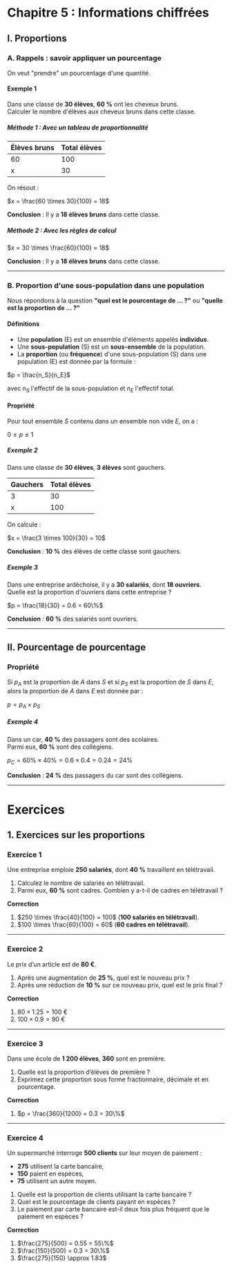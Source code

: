 # **Chapitre 5 : Informations chiffrées**

## **I. Proportions**

### **A. Rappels : savoir appliquer un pourcentage**  

On veut "prendre" un pourcentage d'une quantité.  

#### **Exemple 1**  
Dans une classe de **30 élèves**, **60 %** ont les cheveux bruns.  
Calculer le nombre d'élèves aux cheveux bruns dans cette classe.  

##### **Méthode 1 : Avec un tableau de proportionnalité**  

| Élèves bruns | Total élèves |
|-------------|--------------|
| 60         | 100          |
| x          | 30           |

On résout :  

$x = \frac{60 \times 30}{100} = 18$

**Conclusion** : Il y a **18 élèves bruns** dans cette classe.  

##### **Méthode 2 : Avec les règles de calcul**  

$x = 30 \times \frac{60}{100} = 18$

**Conclusion** : Il y a **18 élèves bruns** dans cette classe.  

---

### **B. Proportion d'une sous-population dans une population**  

Nous répondons à la question **"quel est le pourcentage de ... ?"** ou **"quelle est la proportion de ... ?"**  

#### **Définitions**  

- Une **population** \(E\) est un ensemble d'éléments appelés **individus**.  
- Une **sous-population** \(S\) est un **sous-ensemble** de la population.  
- La **proportion** (ou **fréquence**) d'une sous-population \(S\) dans une population \(E\) est donnée par la formule :  

$p = \frac{n_S}{n_E}$

avec $n_S$ l'effectif de la sous-population et $n_E$ l'effectif total.  

#### **Propriété**  

Pour tout ensemble $S$ contenu dans un ensemble non vide $E$, on a :  

$0 \leq p \leq 1$

##### **Exemple 2**  
Dans une classe de **30 élèves**, **3 élèves** sont gauchers.  

| Gauchers | Total élèves |
|----------|-------------|
| 3        | 30          |
| x        | 100         |

On calcule :  

$x = \frac{3 \times 100}{30} = 10$

**Conclusion** : **10 %** des élèves de cette classe sont gauchers.  

##### **Exemple 3**  
Dans une entreprise ardéchoise, il y a **30 salariés**, dont **18 ouvriers**.  
Quelle est la proportion d'ouvriers dans cette entreprise ?  

$p = \frac{18}{30} = 0.6 = 60\%$

**Conclusion** : **60 %** des salariés sont ouvriers.  

---

## **II. Pourcentage de pourcentage**  

### **Propriété**  
Si $p_A$ est la proportion de $A$ dans $S$ et si $p_S$ est la proportion de $S$ dans $E$, alors la proportion de $A$ dans $E$ est donnée par :  

$p = p_A \times p_S$

##### **Exemple 4**  
Dans un car, **40 %** des passagers sont des scolaires.  
Parmi eux, **60 %** sont des collégiens.  

$p_C = 60\% \times 40\% = 0.6 \times 0.4 = 0.24 = 24\%$

**Conclusion** : **24 %** des passagers du car sont des collégiens.  

---

# **Exercices**

## **1. Exercices sur les proportions**  

### **Exercice 1**  
Une entreprise emploie **250 salariés**, dont **40 %** travaillent en télétravail.  

1. Calculez le nombre de salariés en télétravail.  
2. Parmi eux, **60 %** sont cadres. Combien y a-t-il de cadres en télétravail ?  

**Correction**  

1. $250 \times \frac{40}{100} = 100$ (**100 salariés en télétravail**).  
2. $100 \times \frac{60}{100} = 60$ (**60 cadres en télétravail**).  

---

### **Exercice 2**  
Le prix d’un article est de **80 €**.  

1. Après une augmentation de **25 %**, quel est le nouveau prix ?  
2. Après une réduction de **10 %** sur ce nouveau prix, quel est le prix final ?  

**Correction**  

1. $80 \times 1.25 = 100$ €  
2. $100 \times 0.9 = 90$ €  

---

### **Exercice 3**  
Dans une école de **1 200 élèves**, **360** sont en première.  

1. Quelle est la proportion d’élèves de première ?  
2. Exprimez cette proportion sous forme fractionnaire, décimale et en pourcentage.  

**Correction**  

1. $p = \frac{360}{1200} = 0.3 = 30\%$  

---

### **Exercice 4**  
Un supermarché interroge **500 clients** sur leur moyen de paiement :  

- **275** utilisent la carte bancaire,  
- **150** paient en espèces,  
- **75** utilisent un autre moyen.  

1. Quelle est la proportion de clients utilisant la carte bancaire ?  
2. Quel est le pourcentage de clients payant en espèces ?  
3. Le paiement par carte bancaire est-il deux fois plus fréquent que le paiement en espèces ?  

**Correction**  

1. $\frac{275}{500} = 0.55 = 55\%$  
2. $\frac{150}{500} = 0.3 = 30\%$  
3. $\frac{275}{150} \approx 1.83$